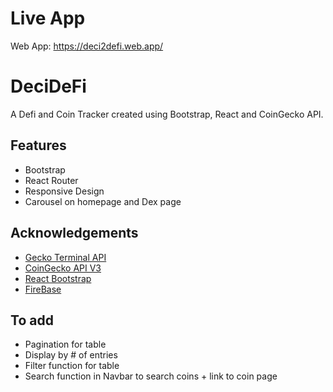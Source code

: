 # Live App
Web App: https://deci2defi.web.app/

# DeciDeFi

A Defi and Coin Tracker created using Bootstrap, React and CoinGecko API.


## Features
- Bootstrap
- React Router
- Responsive Design
- Carousel on homepage and Dex page


## Acknowledgements

 - [Gecko Terminal API](https://www.geckoterminal.com/dex-api)
 - [CoinGecko API V3](https://www.coingecko.com/en/api/documentation)
 - [React Bootstrap](https://react-bootstrap.netlify.app/)
 - [FireBase](https://firebase.google.com/)

 ## To add

 - Pagination for table
 - Display by # of entries
 - Filter function for table
 - Search function in Navbar to search coins + link to coin page 


